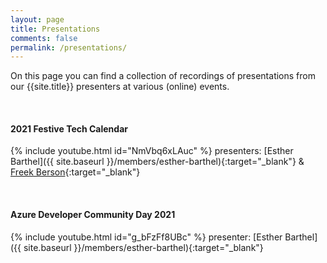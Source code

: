 ```yaml
---
layout: page
title: Presentations
comments: false
permalink: /presentations/
---
```

On this page you can find a collection of recordings of presentations from our {{site.title}} presenters at various (online) events.

&nbsp;

#### 2021 Festive Tech Calendar

{% include youtube.html id="NmVbq6xLAuc" %}
presenters: [Esther Barthel]({{ site.baseurl }}/members/esther-barthel){:target="_blank"} & [Freek Berson](https://www.linkedin.com/in/freekberson/){:target="_blank"}

&nbsp;

#### Azure Developer Community Day 2021

{% include youtube.html id="g_bFzFf8UBc" %}
presenter: [Esther Barthel]({{ site.baseurl }}/members/esther-barthel){:target="_blank"}

&nbsp;
